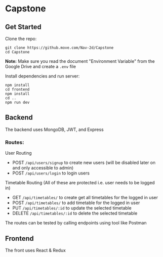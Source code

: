 # Capstone

## Get Started

Clone the repo:

```
git clone https://github.move.com/Nav-2d/Capstone
cd Capstone
```

**Note:** Make sure you read the document "Environment Variable" from the Google Drive and create a `.env` file

Install dependencies and run server:

```
npm install
cd frontend
npm install
cd ..
npm run dev
```

## Backend

The backend uses MongoDB, JWT, and Express

### Routes:

User Routing

- POST `/api/users/signup` to create new users (will be disabled later on and only accessible to admin)
- POST `/api/users/login` to login users

Timetable Routing (All of these are protected i.e. user needs to be logged in)

- GET `/api/timetables/` to create get all timetables for the logged in user
- POST `/api/timetables/` to add timetable for the logged in user
- PUT `/api/timetables/:id` to update the selected timetable
- DELETE `/api/timetables/:id` to delete the selected timetable

The routes can be tested by calling endpoints using tool like Postman

## Frontend

The front uses React & Redux
